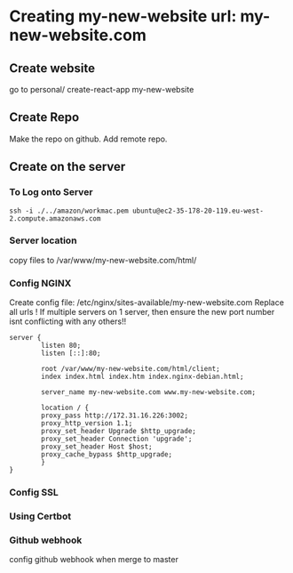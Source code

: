 # Creating my-new-website url: my-new-website.com

## Create website
go to personal/
create-react-app my-new-website

## Create Repo
Make the repo on github. 
Add remote repo.

## Create on the server

### To Log onto Server
```ssh -i ./../amazon/workmac.pem ubuntu@ec2-35-178-20-119.eu-west-2.compute.amazonaws.com```

### Server location
copy files to /var/www/my-new-website.com/html/

### Config NGINX
Create config file: /etc/nginx/sites-available/my-new-website.com
Replace all urls
! If multiple servers on 1 server, then ensure the new port number isnt conflicting with any others!!
```
server {
        listen 80;
        listen [::]:80;

        root /var/www/my-new-website.com/html/client;
        index index.html index.htm index.nginx-debian.html;

        server_name my-new-website.com www.my-new-website.com;
        
        location / {
        proxy_pass http://172.31.16.226:3002;
        proxy_http_version 1.1;
        proxy_set_header Upgrade $http_upgrade;
        proxy_set_header Connection 'upgrade';
        proxy_set_header Host $host;
        proxy_cache_bypass $http_upgrade;
        }
}
```

### Config SSL
### Using Certbot

### Github webhook
config github webhook when merge to master
